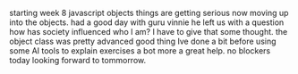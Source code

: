 starting week 8 javascript objects
things are getting serious now moving up into the
objects. had a good day with guru vinnie he left
us with a question how has society influenced who I am?
I have to give that some thought.
the object class was pretty advanced good thing 
Ive done a bit before using some AI tools to explain
exercises a bot more a great help.
no blockers today looking forward to tommorrow.